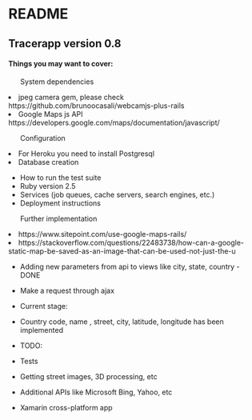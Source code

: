 
# README

<h2>Tracerapp version 0.8</h2>

<h4>Things you may want to cover:</h4>
<ul>System dependencies</ul>
<li>jpeg camera gem, please check https://github.com/brunoocasali/webcamjs-plus-rails</li>
<li>Google Maps js API</li>
https://developers.google.com/maps/documentation/javascript/
<ul>Configuration</ul>
<li>For Heroku you need to install Postgresql</li>
<li>Database creation</li>


* How to run the test suite
* Ruby version 2.5
* Services (job queues, cache servers, search engines, etc.)
* Deployment instructions

<ul>Further implementation</ul>
<li>https://www.sitepoint.com/use-google-maps-rails/</li>
<li>https://stackoverflow.com/questions/22483738/how-can-a-google-static-map-be-saved-as-an-image-that-can-be-used-not-just-the-u</li>

* Adding new parameters from api to views like city, state, country - DONE
* Make a request through ajax

* Current stage:
* Country code, name , street, city, latitude, longitude has been implemented
* TODO:
* Tests
* Getting street images, 3D processing, etc
* Additional APIs like Microsoft Bing, Yahoo, etc
* Xamarin cross-platform app
  
